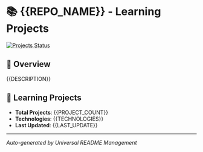 # 📚 {{REPO_NAME}} - Learning Projects

[![Projects Status](https://img.shields.io/badge/Projects-Active-yellow)](https://github.com/{{ORG_NAME}}/{{REPO_NAME}})

## 📖 Overview

{{DESCRIPTION}}

## 🎯 Learning Projects
- **Total Projects**: {{PROJECT_COUNT}}
- **Technologies**: {{TECHNOLOGIES}}
- **Last Updated**: {{LAST_UPDATE}}

---

*Auto-generated by Universal README Management*